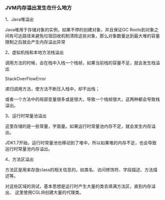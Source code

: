 ### JVM内存溢出发生在什么地方

1、Java堆溢出

Java堆用于存储对象的实例，如果不停的创建对象，并且保证GC Roots到对象之间有可达路径来避免垃圾回收机制清除这些对象，那么对象数量达到最大堆的容量限制之后就会产生内存溢出异常

2、虚拟机栈和本地方法栈溢出

调用方法的时候，会在栈中入栈一个栈帧，如果当前栈的容量不足，就会发生栈溢出

StackOverFlowError

递归调用方法，使方法不断压入栈中，却不出栈；

或者一个方法中的局部变量很多或是很大，导致一个栈帧很大，这两种都会导致栈溢出。

3、运行时常量池溢出

这里存储的是一些常量，字面量。如果运行时常量池内存不足，就会发生内存溢出。

JDK1.7开始，运行时常量池也移动到了堆中，所以如果堆的内存不足，也会导致运行时常量池内存溢出。

4、方法区溢出

方法区是用来存放class的相关信息的，如类名、访问修饰符、字段描述、方法描述等。

对这些区域的测试，基本思想是运行时产生大量的类去填满方法区，直到内存溢出、
这里使用CGLIB创建大量的代理类。


